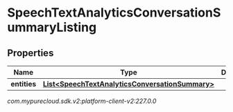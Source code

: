 # SpeechTextAnalyticsConversationSummaryListing


## Properties

| Name | Type | Description | Notes |
| ------------ | ------------- | ------------- | ------------- |
| **entities** | [**List&lt;SpeechTextAnalyticsConversationSummary&gt;**](SpeechTextAnalyticsConversationSummary) |  |  [optional] |




_com.mypurecloud.sdk.v2:platform-client-v2:227.0.0_
